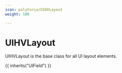 ```yaml
---
icon: polytoria/UIHVLayout
weight: 100

---
```


# UIHVLayout

UIHVLayout is the base class for all UI layout elements.

{{ inherits("UIField") }}
